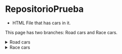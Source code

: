 # RepositorioPrueba
- HTML File that has cars in it.

This page has two branches: Road cars and Race cars.

<details>
<summary>Road cars</summary>

- Ford Mustang '65
- Ferrari 288 GTO '84

</details>

<details>
<summary>Race cars</summary>
    
- Nissan GT-R GT1 '11
- Williams FW20 '98

</details>

